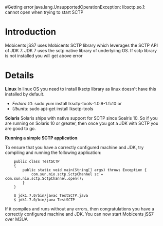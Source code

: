 #Getting error java.lang.UnsupportedOperationException: libsctp.so.1: cannot open when trying to start SCTP

# Introduction #

Mobicents jSS7 uses Mobicents SCTP library which leverages the SCTP API of JDK 7. JDK 7 uses the sctp native library of underlyiing OS. If sctp library is not installed you will get above error


# Details #

**Linux**
In linux OS you need to install lksctp library as linux doesn't have this installed by default.

  * _Fedora 10_: sudo yum install lksctp-tools-1.0.9-1.fc10   or
  * _Ubuntu_: sudo apt-get install lksctp-tools

**Solaris**
Solaris ships with native support for SCTP since Soalris 10. So if you are running on Solaris 10 or greater, then once you got a JDK with SCTP you are good to go.

**Running a simple SCTP application**

To ensure that you have a correctly configured machine and JDK, try compiling and running the following application:
```
    public class TestSCTP
    {
        public static void main(String[] args) throws Exception {
            com.sun.nio.sctp.SctpChannel sc = com.sun.nio.sctp.SctpChannel.open();
        }
    }
```

```
    $ jdk1.7.0/bin/javac TestSCTP.java
    $ jdk1.7.0/bin/java TestSCTP
```

If it compiles and runs without any errors, then congratulations you have a correctly configured machine and JDK. You can now start Mobicents jSS7 over M3UA